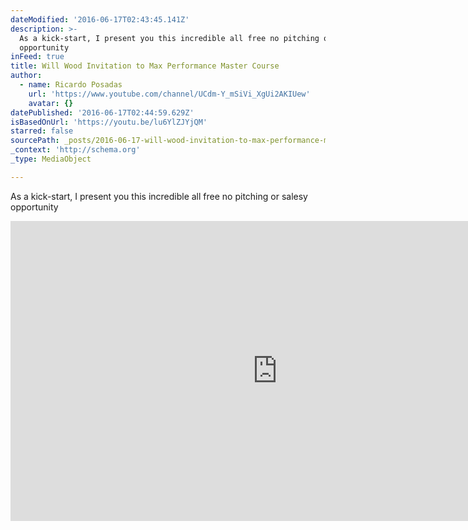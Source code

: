 ```yaml
---
dateModified: '2016-06-17T02:43:45.141Z'
description: >-
  As a kick-start, I present you this incredible all free no pitching or salesy
  opportunity
inFeed: true
title: Will Wood Invitation to Max Performance Master Course
author:
  - name: Ricardo Posadas
    url: 'https://www.youtube.com/channel/UCdm-Y_mSiVi_XgUi2AKIUew'
    avatar: {}
datePublished: '2016-06-17T02:44:59.629Z'
isBasedOnUrl: 'https://youtu.be/lu6YlZJYjQM'
starred: false
sourcePath: _posts/2016-06-17-will-wood-invitation-to-max-performance-master-course.md
_context: 'http://schema.org'
_type: MediaObject

---
```

As a kick-start, I present you this incredible all free no pitching or salesy opportunity

<iframe src="https://cdn.embedly.com/widgets/media.html?src=https%3A%2F%2Fwww.youtube.com%2Fembed%2Flu6YlZJYjQM%3Ffeature%3Doembed&amp;url=http%3A%2F%2Fwww.youtube.com%2Fwatch%3Fv%3Dlu6YlZJYjQM&amp;image=https%3A%2F%2Fi.ytimg.com%2Fvi%2Flu6YlZJYjQM%2Fhqdefault.jpg&amp;key=b7d04c9b404c499eba89ee7072e1c4f7&amp;type=text%2Fhtml&amp;schema=youtube" width="854" height="480" scrolling="no" frameborder="0" allowfullscreen="" style=""></iframe>